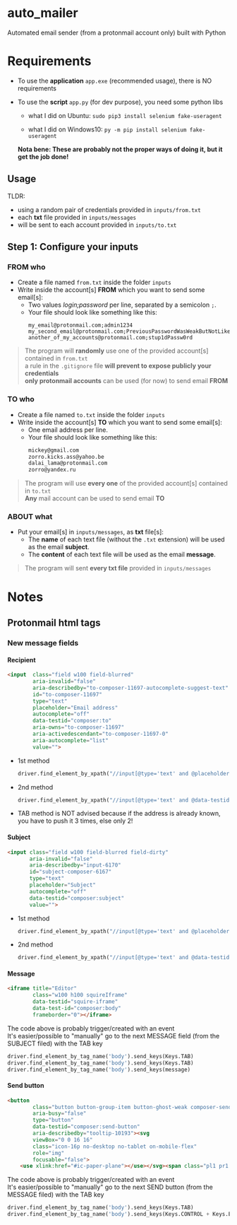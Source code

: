 # auto_mailer

Automated email sender (from a protonmail account only) built with Python

# Requirements

- To use the **application** `app.exe` (recommended usage), there is NO requirements 

- To use the **script** `app.py` (for dev purpose), you need some python libs  

    - what I did on Ubuntu: `sudo pip3 install selenium fake-useragent` 
  
    - what I did on Windows10: `py -m pip install selenium fake-useragent`
  
  **Nota bene: These are probably not the proper ways of doing it, but it get the job done!**



## Usage
TLDR:    
- using a random pair of credentials provided in `inputs/from.txt` 
- each **txt** file provided in `inputs/messages` 
- will be sent to each account provided in `inputs/to.txt`

## Step 1: Configure your inputs

### FROM who
- Create a file named `from.txt` inside the folder `inputs`
- Write inside the account[s] **FROM** which you want to send some email[s]:  
  - Two values _login;password_ per line, separated by a semicolon `;`.  
  - Your file should look like something like this:
      ```text
      my_email@protonmail.com;admin1234
      my_second_email@protonmail.com;PreviousPasswordWasWeakButNotLikeJohn
      another_of_my_accounts@protonmail.com;stup1dPassw0rd
      ```

> The program will **randomly** use one of the provided account[s] contained in `from.txt`  
a rule in the `.gitignore` file **will prevent to expose publicly your credentials**  
**only protonmail accounts** can be used (for now) to send email **FROM**


### TO who
- Create a file named `to.txt` inside the folder `inputs`
- Write inside the account[s] **TO** which you want to send some email[s]: 
  - One email address per line.  
  - Your file should look like something like this:  
      ```markdown
      mickey@gmail.com
      zorro.kicks.ass@yahoo.be
      dalai_lama@protonmail.com
      zorro@yandex.ru
      ```
> The program will use **every one** of the provided account[s] contained in `to.txt`  
**Any** mail account can be used to send email **TO**

### ABOUT what
- Put your email[s] in `inputs/messages`, as **txt** file[s]:  
  - The **name** of each text file (without the `.txt` extension) will be used as the email **subject**.  
  - The **content** of each text file will be used as the email **message**.  

> The program will sent **every txt file** provided in `inputs/messages`



# Notes
## Protonmail html tags
### New message fields
#### Recipient
```html
<input  class="field w100 field-blurred" 
        aria-invalid="false" 
        aria-describedby="to-composer-11697-autocomplete-suggest-text" 
        id="to-composer-11697" 
        type="text" 
        placeholder="Email address" 
        autocomplete="off" 
        data-testid="composer:to" 
        aria-owns="to-composer-11697" 
        aria-activedescendant="to-composer-11697-0" 
        aria-autocomplete="list" 
        value="">
```
- 1st method
    ```python
    driver.find_element_by_xpath("//input[@type='text' and @placeholder='Email address']").send_keys(recipient)
    ```
- 2nd method
    ```python
    driver.find_element_by_xpath("//input[@type='text' and @data-testid='composer:to']").send_keys(recipient)
    ```
- TAB method is NOT advised because if the address is already known, you have to push it 3 times, else only 2!

#### Subject
```html
<input class="field w100 field-blurred field-dirty" 
       aria-invalid="false" 
       aria-describedby="input-6170" 
       id="subject-composer-6167" 
       type="text" 
       placeholder="Subject" 
       autocomplete="off" 
       data-testid="composer:subject" 
       value="">
```
- 1st method
    ```python
    driver.find_element_by_xpath("//input[@type='text' and @placeholder='Subject']").send_keys(subject)
    ```
- 2nd method
    ```python
    driver.find_element_by_xpath("//input[@type='text' and @data-testid='composer:subject']").send_keys(subject)
    ```



#### Message
```html
<iframe title="Editor" 
        class="w100 h100 squireIframe" 
        data-testid="squire-iframe" 
        data-test-id="composer:body" 
        frameborder="0"></iframe>
```
The code above is probably trigger/created with an event  
It's easier/possible to "manually" go to the next MESSAGE field (from the SUBJECT filed) with the TAB key
```python
driver.find_element_by_tag_name('body').send_keys(Keys.TAB)
driver.find_element_by_tag_name('body').send_keys(Keys.TAB)
driver.find_element_by_tag_name('body').send_keys(message)
```

#### Send button

```html
<button 
        class="button button-group-item button-ghost-weak composer-send-button" 
        aria-busy="false" 
        type="button" 
        data-testid="composer:send-button" 
        aria-describedby="tooltip-10193"><svg 
        viewBox="0 0 16 16" 
        class="icon-16p no-desktop no-tablet on-mobile-flex" 
        role="img" 
        focusable="false">
    <use xlink:href="#ic-paper-plane"></use></svg><span class="pl1 pr1 no-mobile">Send</span></button>

```
The code above is probably trigger/created with an event  
It's easier/possible to "manually" go to the next SEND button (from the MESSAGE filed) with the TAB key
```python
driver.find_element_by_tag_name('body').send_keys(Keys.TAB)
driver.find_element_by_tag_name('body').send_keys(Keys.CONTROL + Keys.ENTER)
```
 
